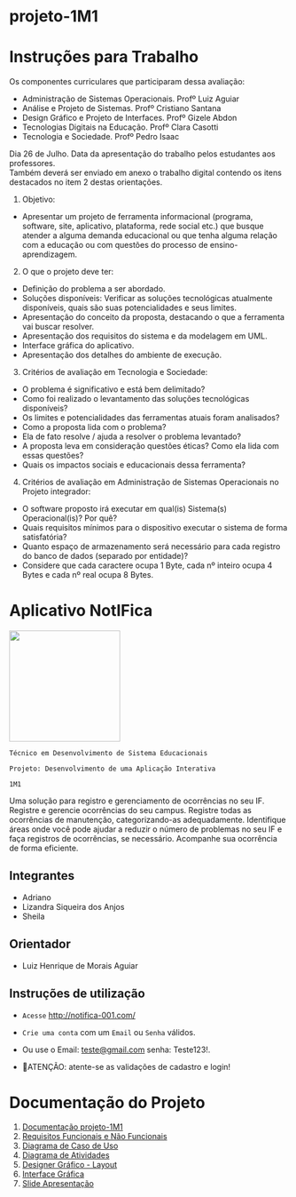 # projeto-1M1

# Instruções para Trabalho

Os componentes curriculares que participaram dessa avaliação:<br>
  
- Administração de Sistemas Operacionais. Profº Luiz Aguiar<br>
- Análise e Projeto de Sistemas. Profº Cristiano Santana<br>
- Design Gráfico e Projeto de Interfaces. Profº Gizele Abdon<br>
- Tecnologias Digitais na Educação. Profº Clara Casotti<br>
- Tecnologia e Sociedade. Profº Pedro Isaac<br>

Dia 26 de Julho. Data da apresentação do trabalho pelos estudantes aos professores.<br> Também deverá ser enviado em anexo o trabalho digital contendo os itens destacados no item 2 destas orientações.

1. Objetivo:<br>

- Apresentar um projeto de ferramenta informacional (programa, software, site, aplicativo, plataforma, rede social etc.) que busque atender a alguma demanda educacional ou que tenha alguma relação com a educação ou com questões do processo de ensino-aprendizagem.

2. O que o projeto deve ter:<br>

- Definição do problema a ser abordado.<br>
- Soluções disponíveis: Verificar as soluções tecnológicas atualmente disponíveis, quais são suas potencialidades e seus limites.<br>
- Apresentação do conceito da proposta, destacando o que a ferramenta vai buscar resolver.<br>
- Apresentação dos requisitos do sistema e da modelagem em UML.<br>
- Interface gráfica do aplicativo.<br>
- Apresentação dos detalhes do ambiente de execução.<br>

3. Critérios de avaliação em Tecnologia e Sociedade:<br>

- O problema é significativo e está bem delimitado?<br>
- Como foi realizado o levantamento das soluções tecnológicas disponíveis?<br>
- Os limites e potencialidades das ferramentas atuais foram analisados?<br>
- Como a proposta lida com o problema?<br>
- Ela de fato resolve / ajuda a resolver o problema levantado?<br>
- A proposta leva em consideração questões éticas? Como ela lida com essas questões?<br>
- Quais os impactos sociais e educacionais dessa ferramenta?<br>

4. Critérios de avaliação em Administração de Sistemas Operacionais no Projeto integrador:<br>

- O software proposto irá executar em qual(is) Sistema(s) Operacional(is)? Por quê?
- Quais requisitos mínimos para o dispositivo executar o sistema de forma satisfatória?
- Quanto espaço de armazenamento será necessário para cada registro do banco de dados (separado por entidade)?<br>
- Considere que cada caractere ocupa 1 Byte, cada nº inteiro ocupa 4 Bytes e cada nº real ocupa 8 Bytes.

# Aplicativo NotIFica

<img 
src="https://i.giphy.com/media/va8eeJC2DEZXF8A4Nx/giphy.webp" width="200">

`Técnico em Desenvolvimento de Sistema Educacionais`

`Projeto: Desenvolvimento de uma Aplicação Interativa`

`1M1`

Uma solução para registro e gerenciamento de ocorrências no seu IF. Registre e gerencie ocorrências do seu campus. Registre todas as ocorrências de manutenção, categorizando-as adequadamente. Identifique áreas onde você pode ajudar a reduzir o número de problemas no seu IF e faça registros de ocorrências, se necessário. Acompanhe sua ocorrência de forma eficiente.

## Integrantes

* Adriano
* Lizandra Siqueira dos Anjos
* Sheila


## Orientador

* Luiz Henrique de Morais Aguiar


## Instruções de utilização
* `Acesse` http://notifica-001.com/
* `Crie uma conta` com um `Email` ou `Senha` válidos.
* Ou use o Email: teste@gmail.com senha: Teste123!.

* 🚨ATENÇÃO: atente-se as validações de cadastro e login! <br>



# Documentação do Projeto
  <ol>
  <li><a href="https://docs.google.com/document/d/1IpcrWjUJRWp5rwmWBBKbLv1Qcyn674b2ANj1g_O4s2s/edit?usp=sharing">Documentação projeto-1M1</li>
  <li><a href="">Requisitos Funcionais e Não Funcionais</li>
  <li><a href="">Diagrama de Caso de Uso</li>
  <li><a href="">Diagrama de Atividades</li>
  <li><a href="">Designer Gráfico - Layout</li>
  <li><a href="">Interface Gráfica</li>
  <li><a href="">Slide Apresentação</li>
<ol>


